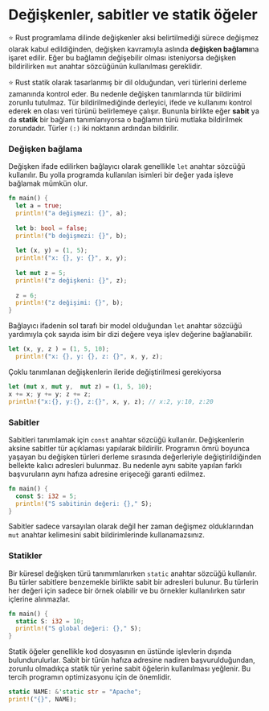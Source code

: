 # Değişkenler, sabitler ve statik öğeler
⭐️ Rust programlama dilinde değişkenler aksi belirtilmediği sürece değişmez olarak kabul edildiğinden, değişken kavramıyla aslında **değişken bağlamı**na işaret edilir. Eğer bu bağlamın değişebilir olması isteniyorsa değişken bildirilirken `mut` anahtar sözcüğünün kullanılması gereklidir.

⭐️ Rust statik olarak tasarlanmış bir dil olduğundan, veri türlerini derleme zamanında kontrol eder. Bu nedenle değişken tanımlarında tür bildirimi zorunlu tutulmaz. Tür bildirilmediğinde derleyici, ifede ve kullanımı kontrol ederek en olası veri türünü belirlemeye çalışır. 
Bununla birlikte eğer **sabit** ya da **statik** bir bağlam tanımlanıyorsa o bağlamın türü mutlaka bildirilmek zorundadır. Türler `(:)` iki noktanın ardından bildirilir. 

### Değişken bağlama
Değişken ifade edilirken bağlayıcı olarak genellikle `let` anahtar sözcüğü kullanılır. Bu yolla programda kullanılan isimleri bir değer yada işleve bağlamak mümkün olur. 

```Rust
fn main() {
  let a = true; 
  println!("a değişmezi: {}", a);
  
  let b: bool = false; 
  println!("b değişmezi: {}", b);
  
  let (x, y) = (1, 5); 
  println!("x: {}, y: {}", x, y);
  
  let mut z = 5; 
  println!("z değişkeni: {}", z);
  
  z = 6;
  println!("z değişimi: {}", b);
}
````

Bağlayıcı ifadenin sol tarafı bir model olduğundan `let` anahtar sözcüğü yardımıyla çok sayıda isim bir dizi değere veya işlev değerine bağlanabilir.

```Rust
let (x, y, z ) = (1, 5, 10); 
  println!("x: {}, y: {}, z: {}", x, y, z);
````
Çoklu tanımlanan değişkenlerin ileride değiştirilmesi gerekiyorsa
```Rust
let (mut x, mut y,  mut z) = (1, 5, 10);
x += x; y += y; z += z;
println!("x:{}, y:{}, z:{}", x, y, z); // x:2, y:10, z:20
````
### Sabitler
Sabitleri tanımlamak için `const` anahtar sözcüğü kullanılır. Değişkenlerin aksine sabitler tür açıklaması yapılarak bildirilir. 
Programın ömrü boyunca yaşayan bu değişken türleri derleme sırasında değerleriyle değiştirildiğinden bellekte kalıcı adresleri bulunmaz. Bu nedenle aynı sabite yapılan farklı başvuruların aynı hafıza adresine erişeceği garanti edilmez.

```Rust
fn main() {
  const S: i32 = 5;
  println!("S sabitinin değeri: {}," S);
}
````
Sabitler sadece varsayılan olarak değil her zaman değişmez olduklarından `mut` anahtar kelimesini sabit bildirimlerinde kullanamazsınız.
### Statikler
Bir küresel değişken türü tanımımlanırken `static` anahtar sözcüğü kullanılır. Bu türler sabitlere benzemekle birlikte sabit bir adresleri bulunur. Bu türlerin her değeri için sadece bir örnek olabilir ve bu örnekler kullanılırken satır içlerine alınmazlar.

```Rust
fn main() {
  static S: i32 = 10;
  println!("S global değeri: {}," S);
}
````
Statik öğeler genellikle kod dosyasının en üstünde işlevlerin dışında bulundurulurlar. Sabit bir türün hafıza adresine nadiren başvurulduğundan, zorunlu olmadıkça statik tür yerine sabit öğelerin kullanılması yeğlenir. Bu tercih programın optimizasyonu için de önemlidir.
```Rust
static NAME: &'static str = "Apache";
print!("{}", NAME);
````
